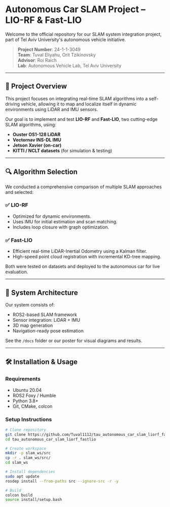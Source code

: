 # Autonomous Car SLAM Project – LIO-RF & Fast-LIO

Welcome to the official repository for our SLAM system integration project, part of Tel Aviv University's autonomous vehicle initiative.

> **Project Number**: 24-1-1-3049  
> **Team**: Tuval Eliyahu, Orit Tzikinovsky  
> **Advisor**: Roi Raich  
> **Lab**: Autonomous Vehicle Lab, Tel Aviv University

---

## 🧠 Project Overview

This project focuses on integrating real-time SLAM algorithms into a self-driving vehicle, allowing it to map and localize itself in dynamic environments using LiDAR and IMU sensors.

Our goal is to implement and test **LIO-RF** and **Fast-LIO**, two cutting-edge SLAM algorithms, using:

- **Ouster OS1-128 LiDAR**
- **Vectornav INS-DL IMU**
- **Jetson Xavier (on-car)**
- **KITTI / NCLT datasets** (for simulation & testing)

---

## 🔍 Algorithm Selection

We conducted a comprehensive comparison of multiple SLAM approaches and selected:

### ✅ LIO-RF
- Optimized for dynamic environments.
- Uses IMU for initial estimation and scan matching.
- Includes loop closure with graph optimization.

### ✅ Fast-LIO
- Efficient real-time LiDAR-Inertial Odometry using a Kalman filter.
- High-speed point cloud registration with incremental KD-tree mapping.

Both were tested on datasets and deployed to the autonomous car for live evaluation.

---

## 🚗 System Architecture

Our system consists of:
- ROS2-based SLAM framework
- Sensor integration: LiDAR + IMU
- 3D map generation
- Navigation-ready pose estimation

See the `/docs` folder or our poster for visual diagrams and results.

---

## 🛠️ Installation & Usage

### Requirements
- Ubuntu 20.04
- ROS2 Foxy / Humble
- Python 3.8+
- Git, CMake, colcon

### Setup Instructions

```bash
# Clone repository
git clone https://github.com/Tuval1112/tau_autonomous_car_slam_liorf_fastlio.git
cd tau_autonomous_car_slam_liorf_fastlio

# Create workspace
mkdir -p slam_ws/src
cp -r . slam_ws/src/
cd slam_ws

# Install dependencies
sudo apt update
rosdep install --from-paths src --ignore-src -r -y

# Build
colcon build
source install/setup.bash
